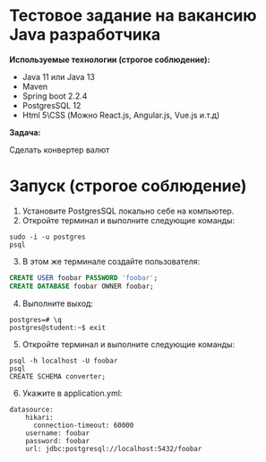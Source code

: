 # Тестовое задание на вакансию Java разработчика

**Используемые технологии (строгое соблюдение):**

- Java 11 или Java 13
- Maven
- Spring boot 2.2.4
- PostgresSQL 12
- Html 5\CSS (Можно React.js, Angular.js, Vue.js и.т.д)

**Задача:**

Сделать конвертер валют


# Запуск (cтрогое соблюдение)
 1. Установите PostgresSQL локально себе на компьютер.
 2. Откройте терминал и выполните следующие команды:
 
  ```code
  sudo -i -u postgres
  psql
  ```
 3. В этом же терминале создайте пользователя:
  ```sql
  CREATE USER foobar PASSWORD 'foobar';
  CREATE DATABASE foobar OWNER foobar;
  ```
 4. Выполните выход:
 ```code
 postgres=# \q
 postgres@student:~$ exit
 ```
 5. Откройте терминал и выполните следующие команды:
 ```
 psql -h localhost -U foobar
 psql 
 CREATE SCHEMA converter;
 ```
6. Укажите в application.yml:
```
datasource:
    hikari:
      connection-timeout: 60000
    username: foobar
    password: foobar
    url: jdbc:postgresql://localhost:5432/foobar
 ```
